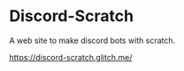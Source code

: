 # Discord-Scratch
A web site to make discord bots with scratch.

https://discord-scratch.glitch.me/
